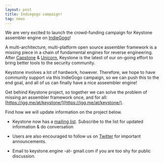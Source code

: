 ```yaml
---
layout: post
title: Indiegogo campaign!
tag: news
---
```


We are very excited to launch the crowd-funding campaign for Keystone assembler engine on [IndieGogo](https://igg.me/at/keystone/)!

A multi-architecture, multi-platform open source assembler framework is a missing piece in a chain of fundamental engines for reverse engineering. After [Capstone](http://www.capstone-engine.org) & [Unicorn](http://www.unicorn-engine.org), Keystone is the latest of our on-going effort to bring better tools to the security community.

Keystone involves a lot of hardwork, however. Therefore, we hope to have community support via this IndieGogo campaign, so we can push this to the end goal, and all of us can finally have a nice asseembler engine!

Get behind Keystone project, so together we can solve the problem of missing an assembler framework once, and for all: [https://igg.me/at/keystone/](https://igg.me/at/keystone/).

Find how we will update information on the project below.

- Keystone now has a [mailing list](http://www.freelists.org/list/keystone-engine). Subscribe to the list for updated information & do conversation

- Users are also encouraged to follow us on [Twitter](https://twitter.com/keystone_engine) for important announcements.

- Email to keystone.engine -at- gmail.com if you are too shy for public discussion.

